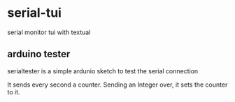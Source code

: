 # serial-tui
serial monitor tui with textual


## arduino tester
serialtester is a simple ardunio sketch to test the serial connection


It sends every second a counter.
Sending an Integer over, it sets the counter to it.
